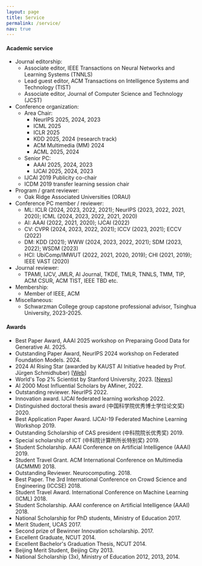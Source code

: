 ```yaml
---
layout: page
title: Service
permalink: /service/
nav: true
---
```


#### Academic service

- Journal editorship:
  - Associate editor, IEEE Transactions on Neural Networks and Learning Systems (TNNLS)
  - Lead guest editor, ACM Transactions on Intelligence Systems and Technology (TIST)
  - Associate editor, Journal of Computer Science and Technology (JCST) 
- Conference organization:
  - Area Chair:
    - NeurIPS 2025, 2024, 2023
    - ICML 2025
    - ICLR 2025
    - KDD 2025, 2024 (research track)
    - ACM Multimedia (MM) 2024
    - ACML 2025, 2024
  - Senior PC:
    - AAAI 2025, 2024, 2023
    - IJCAI 2025, 2024, 2023
  - IJCAI 2019 Publicity co-chair
  - ICDM 2019 transfer learning session chair
- Program / grant reviewer:
  - Oak Ridge Associated Universities (ORAU)
- Conference PC member / reviewer: 
  - ML: ICLR (2024, 2023, 2022, 2021); NeurIPS (2023, 2022, 2021, 2020); ICML (2024, 2023, 2022, 2021, 2020)
  - AI: AAAI (2022, 2021, 2020); IJCAI (2022)
  - CV: CVPR (2024, 2023, 2022, 2021); ICCV (2023, 2021); ECCV (2022)
  - DM: KDD (2021); WWW (2024, 2023, 2022, 2021); SDM (2023, 2022); WSDM (2023)
  - HCI: UbiComp/IMWUT (2022, 2021, 2020, 2019); CHI (2021, 2019); IEEE VAST (2020)
- Journal reviewer: 
  - TPAMI, IJCV, JMLR, AI Journal, TKDE, TMLR, TNNLS, TMM, TIP, ACM CSUR, ACM TIST, IEEE TBD etc.
- Membership: 
  - Member of IEEE, ACM
- Miscellaneous:
  - Schwarzman College group capstone professional advisor, Tsinghua University, 2023-2025.

#### Awards

- Best Paper Award, AAAI 2025 workshop on Preparaing Good Data for Generative AI. 2025.
- Outstanding Paper Award, NeurIPS 2024 workshop on Federated Foundation Models. 2024.
- 2024 AI Rising Star (awarded by KAUST AI Initiative headed by Prof. Jürgen Schmidhuber) [[Web](https://cemse.kaust.edu.sa/ai/aii-symp-2024)]
- World's Top 2% Scientist by Stanford University, 2023. [[News](https://ecebm.com/2023/10/04/stanford-university-names-worlds-top-2-scientists-2023/)]
- AI 2000 Most Influential Scholars by AMiner, 2022.
- Outstanding reviewer. NeurIPS 2022.
- Innovation award. IJCAI federated learning workshop 2022.
- Distinguished doctoral thesis award (中国科学院优秀博士学位论文奖) 2020.
- Best Application Paper Award. IJCAI-19 Federated Machine Learning Workshop 2019.
- Outstanding Scholarship of CAS president (中科院院长优秀奖) 2019.
- Special scholarship of ICT (中科院计算所所长特别奖) 2019.
- Student Scholarship. AAAI Conference on Artificial Intelligence (AAAI) 2019.
- Student Travel Grant. ACM International Conference on Multimedia (ACMMM) 2018.
- Outstanding Reviewer. Neurocomputing. 2018.
- Best Paper. The 3rd International Conference on Crowd Science and Engineering (ICCSE) 2018.
- Student Travel Award. International Conference on Machine Learning (ICML) 2018.
- Student Scholarship. AAAI conference on Artificial Intelligence (AAAI) 2018.
- National Scholarship for PhD students, Ministry of Education 2017.
- Merit Student, UCAS 2017.
- Second prize of Bewinner Innovation scholarship. 2017.
- Excellent Graduate, NCUT 2014.
- Excellent Bachelor's Graduation Thesis, NCUT 2014.
- Beijing Merit Student, Beijing City 2013.
- National Scholarship (3x), Ministry of Education 2012, 2013, 2014.
